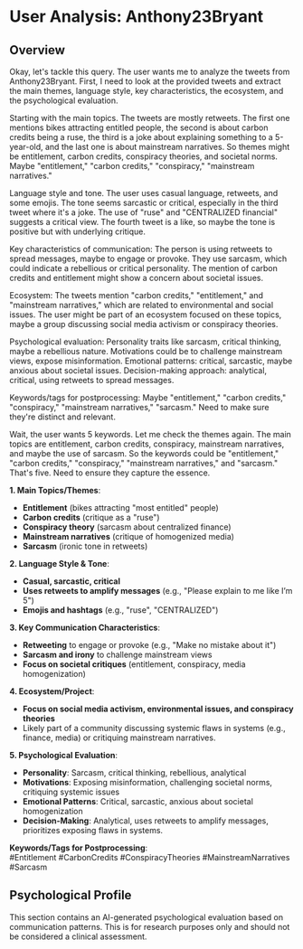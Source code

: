 # User Analysis: Anthony23Bryant

## Overview

<think>
Okay, let's tackle this query. The user wants me to analyze the tweets from Anthony23Bryant. First, I need to look at the provided tweets and extract the main themes, language style, key characteristics, the ecosystem, and the psychological evaluation.

Starting with the main topics. The tweets are mostly retweets. The first one mentions bikes attracting entitled people, the second is about carbon credits being a ruse, the third is a joke about explaining something to a 5-year-old, and the last one is about mainstream narratives. So themes might be entitlement, carbon credits, conspiracy theories, and societal norms. Maybe "entitlement," "carbon credits," "conspiracy," "mainstream narratives."

Language style and tone. The user uses casual language, retweets, and some emojis. The tone seems sarcastic or critical, especially in the third tweet where it's a joke. The use of "ruse" and "CENTRALIZED financial" suggests a critical view. The fourth tweet is a like, so maybe the tone is positive but with underlying critique.

Key characteristics of communication: The person is using retweets to spread messages, maybe to engage or provoke. They use sarcasm, which could indicate a rebellious or critical personality. The mention of carbon credits and entitlement might show a concern about societal issues.

Ecosystem: The tweets mention "carbon credits," "entitlement," and "mainstream narratives," which are related to environmental and social issues. The user might be part of an ecosystem focused on these topics, maybe a group discussing social media activism or conspiracy theories.

Psychological evaluation: Personality traits like sarcasm, critical thinking, maybe a rebellious nature. Motivations could be to challenge mainstream views, expose misinformation. Emotional patterns: critical, sarcastic, maybe anxious about societal issues. Decision-making approach: analytical, critical, using retweets to spread messages.

Keywords/tags for postprocessing: Maybe "entitlement," "carbon credits," "conspiracy," "mainstream narratives," "sarcasm." Need to make sure they're distinct and relevant.

Wait, the user wants 5 keywords. Let me check the themes again. The main topics are entitlement, carbon credits, conspiracy, mainstream narratives, and maybe the use of sarcasm. So the keywords could be "entitlement," "carbon credits," "conspiracy," "mainstream narratives," and "sarcasm." That's five. Need to ensure they capture the essence.
</think>

**1. Main Topics/Themes**:  
- **Entitlement** (bikes attracting "most entitled" people)  
- **Carbon credits** (critique as a "ruse")  
- **Conspiracy theory** (sarcasm about centralized finance)  
- **Mainstream narratives** (critique of homogenized media)  
- **Sarcasm** (ironic tone in retweets)  

**2. Language Style & Tone**:  
- **Casual, sarcastic, critical**  
- **Uses retweets to amplify messages** (e.g., "Please explain to me like I’m 5")  
- **Emojis and hashtags** (e.g., "ruse", "CENTRALIZED")  

**3. Key Communication Characteristics**:  
- **Retweeting** to engage or provoke (e.g., "Make no mistake about it")  
- **Sarcasm and irony** to challenge mainstream views  
- **Focus on societal critiques** (entitlement, conspiracy, media homogenization)  

**4. Ecosystem/Project**:  
- **Focus on social media activism, environmental issues, and conspiracy theories**  
- Likely part of a community discussing systemic flaws in systems (e.g., finance, media) or critiquing mainstream narratives.  

**5. Psychological Evaluation**:  
- **Personality**: Sarcasm, critical thinking, rebellious, analytical  
- **Motivations**: Exposing misinformation, challenging societal norms, critiquing systemic issues  
- **Emotional Patterns**: Critical, sarcastic, anxious about societal homogenization  
- **Decision-Making**: Analytical, uses retweets to amplify messages, prioritizes exposing flaws in systems.  

**Keywords/Tags for Postprocessing**:  
#Entitlement #CarbonCredits #ConspiracyTheories #MainstreamNarratives #Sarcasm

## Psychological Profile

This section contains an AI-generated psychological evaluation based on communication patterns. This is for research purposes only and should not be considered a clinical assessment.